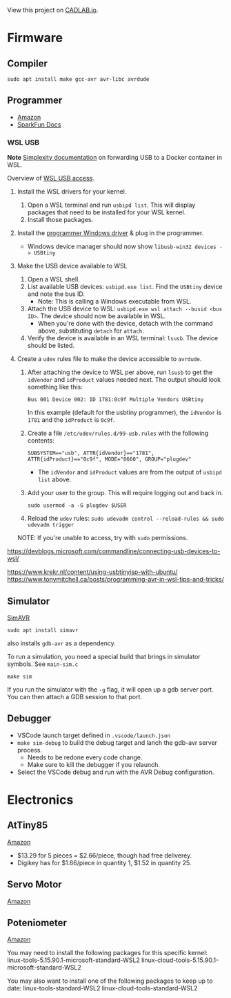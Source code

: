 View this project on [CADLAB.io](https://cadlab.io/project/27601).

# Firmware

## Compiler

`sudo apt install make gcc-avr avr-libc avrdude`

## Programmer

* [Amazon](https://www.amazon.com/gp/product/B09X1W2TPG/)
* [SparkFun Docs](https://www.sparkfun.com/products/11801)

### WSL USB

**Note** [Simplexity documentation](https://simplexity.atlassian.net/wiki/spaces/FWSW/pages/2658566527/Docker#Host-Access) on forwarding USB to a Docker container in WSL.

Overview of [WSL USB access](https://learn.microsoft.com/en-us/windows/wsl/connect-usb).

1. Install the WSL drivers for your kernel.
    1. Open a WSL terminal and run `usbipd list`.  This will display packages that need to be installed for your WSL kernel.
    1. Install those packages.

1. Install the [programmer Windows driver](https://github.com/adafruit/Adafruit_Windows_Drivers/releases) & plug in the programmer.
   * Windows device manager should now show `libusb-win32 devices -> USBtiny`

1. Make the USB device available to WSL
    1. Open a WSL shell.
    1. List available USB devices: `usbipd.exe list`.  Find the `USBtiny` device and note the bus ID.
        * Note: This is calling a Windows executable from WSL.
    1. Attach the USB device to WSL: `usbipd.exe wsl attach --busid <bus ID>`.  The device should now be available in WSL.
        * When you're done with the device, detach with the command above, substituting `detach` for `attach`.
    1. Verify the device is available in an WSL terminal: `lsusb`.  The device should be listed.

1. Create a `udev` rules file to make the device accessible to `avrdude`.
    1. After attaching the device to WSL per above, run `lsusb` to get the `idVendor` and `idProduct` values needed next.  The output should look something like this:
        ```
        Bus 001 Device 002: ID 1781:0c9f Multiple Vendors USBtiny
        ```
        In this example (default for the usbtiny programmer), the `idVendor` is `1781` and the `idProduct` is `0c9f`.

    1. Create a file `/etc/udev/rules.d/99-usb.rules` with the following contents:
        ```
        SUBSYSTEM=="usb", ATTR{idVendor}=="1781", ATTR{idProduct}=="0c9f", MODE="0660", GROUP="plugdev"
        ```
        * The `idVendor` and `idProduct` values are from the output of `usbipd list` above.
    1. Add your user to the group.  This will require logging out and back in.
        ```
        sudo usermod -a -G plugdev $USER
        ```
    1. Reload the `udev` rules: `sudo udevadm control --reload-rules && sudo udevadm trigger`

    NOTE: If you're unable to access, try with `sudo` permissions.



https://devblogs.microsoft.com/commandline/connecting-usb-devices-to-wsl/

https://www.krekr.nl/content/using-usbtinyisp-with-ubuntu/
https://www.tonymitchell.ca/posts/programming-avr-in-wsl-tips-and-tricks/


## Simulator

[SimAVR](https://github.com/buserror/simavr)

`sudo apt install simavr`

also installs `gdb-avr` as a dependency.

To run a simulation, you need a special build that brings in simulator symbols.
See `main-sim.c`

`make sim`

If you run the simulator with the `-g` flag, it will open up a gdb server port.
You can then attach a GDB session to that port.

## Debugger

* VSCode launch target defined in `.vscode/launch.json`
* `make sim-debug` to build the debug target and lanch the gdb-avr server process.
    * Needs to be redone every code change.
    * Make sure to kill the debugger if you relaunch.
* Select the VSCode debug and run with the AVR Debug configuration.

# Electronics

## AtTiny85

[Amazon](https://www.amazon.com/gp/product/B0CHQ97KQZ/)
* \$13.29 for 5 pieces = $2.66/piece, though had free deliverey.
* Digikey has for \$1.66/piece in quantity 1, $1.52 in quantity 25.

## Servo Motor

[Amazon](https://www.amazon.com/gp/product/B092VN3MTX/)

## Poteniometer

[Amazon](https://www.amazon.com/gp/product/B09897HR3C/)



  You may need to install the following packages for this specific kernel:
    linux-tools-5.15.90.1-microsoft-standard-WSL2
    linux-cloud-tools-5.15.90.1-microsoft-standard-WSL2

  You may also want to install one of the following packages to keep up to date:
    linux-tools-standard-WSL2
    linux-cloud-tools-standard-WSL2
